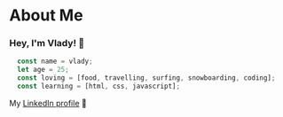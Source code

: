 # About Me

### Hey, I'm Vlady! 👋

```javascript 
  const name = vlady;
  let age = 25;
  const loving = [food, travelling, surfing, snowboarding, coding];
  const learning = [html, css, javascript];
```

My [LinkedIn profile](https://de.linkedin.com/in/vladyslav-nyzhashchyy-023780162) :rocket:

